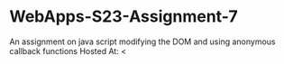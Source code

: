 # WebApps-S23-Assignment-7
An assignment on java script modifying the DOM and using anonymous callback functions
Hosted At: <
